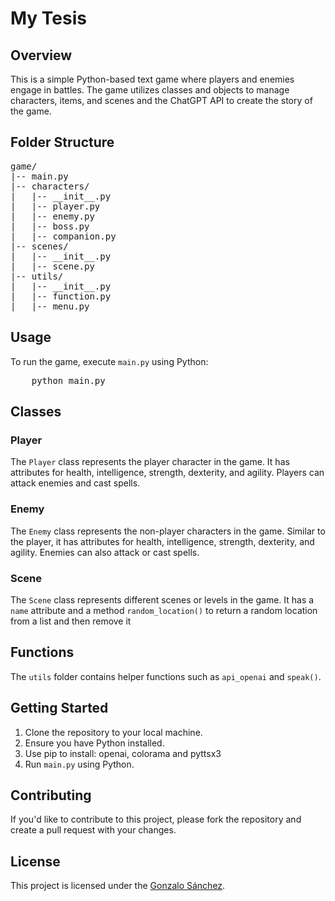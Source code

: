 <h1>My Tesis</h1>

<h2>Overview</h2>
<p>This is a simple Python-based text game where players and enemies engage in battles. The game utilizes classes and objects to manage characters, items, and scenes and the ChatGPT API to create the story of the game.</p>

<h2>Folder Structure</h2>
<pre>
game/
|-- main.py
|-- characters/
|   |-- __init__.py
|   |-- player.py
|   |-- enemy.py
|   |-- boss.py
|   |-- companion.py
|-- scenes/
|   |-- __init__.py
|   |-- scene.py
|-- utils/
|   |-- __init__.py
|   |-- function.py
|   |-- menu.py
</pre>

<h2>Usage</h2>
<p>To run the game, execute <code>main.py</code> using Python:</p>
<pre>
    python main.py
</pre>

<h2>Classes</h2>

<h3>Player</h3>
<p>The <code>Player</code> class represents the player character in the game. It has attributes for health, intelligence, strength, dexterity, and agility. Players can attack enemies and cast spells.</p>

<h3>Enemy</h3>
<p>The <code>Enemy</code> class represents the non-player characters in the game. Similar to the player, it has attributes for health, intelligence, strength, dexterity, and agility. Enemies can also attack or cast spells.</p>

<h3>Scene</h3>
<p>The <code>Scene</code> class represents different scenes or levels in the game. It has a <code>name</code> attribute and a method <code>random_location()</code> to return a random location from a list and then remove it </p>

<h2>Functions</h2>
<p>The <code>utils</code> folder contains helper functions such as <code>api_openai</code> and <code>speak()</code>.</p>

<h2>Getting Started</h2>
<ol>
    <li>Clone the repository to your local machine.</li>
    <li>Ensure you have Python installed.</li>
    <li>Use pip to install: openai, colorama and pyttsx3</li>
    <li>Run <code>main.py</code> using Python.</li>
</ol>

<h2>Contributing</h2>
<p>If you'd like to contribute to this project, please fork the repository and create a pull request with your changes.</p>

<h2>License</h2>
<p>This project is licensed under the <a href="LICENSE">Gonzalo Sánchez</a>.</p>
